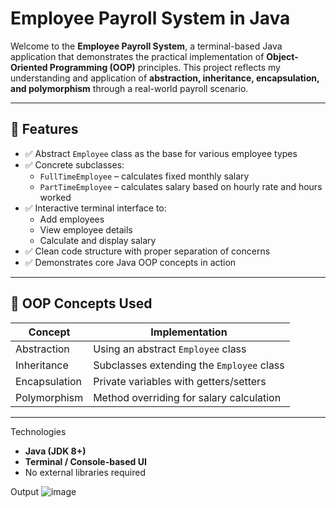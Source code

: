# Employee Payroll System in Java

Welcome to the **Employee Payroll System**, a terminal-based Java application that demonstrates the practical implementation of **Object-Oriented Programming (OOP)** principles. This project reflects my understanding and application of **abstraction, inheritance, encapsulation, and polymorphism** through a real-world payroll scenario.

---

## 🚀 Features

- ✅ Abstract `Employee` class as the base for various employee types
- ✅ Concrete subclasses:
  - `FullTimeEmployee` – calculates fixed monthly salary
  - `PartTimeEmployee` – calculates salary based on hourly rate and hours worked
- ✅ Interactive terminal interface to:
  - Add employees
  - View employee details
  - Calculate and display salary
- ✅ Clean code structure with proper separation of concerns
- ✅ Demonstrates core Java OOP concepts in action

---

## 🧠 OOP Concepts Used

| Concept         | Implementation                                  |
|-----------------|-------------------------------------------------|
| Abstraction     | Using an abstract `Employee` class              |
| Inheritance     | Subclasses extending the `Employee` class       |
| Encapsulation   | Private variables with getters/setters          |
| Polymorphism    | Method overriding for salary calculation        |

---
Technologies

- **Java (JDK 8+)**
- **Terminal / Console-based UI**
- No external libraries required

Output
![image](https://github.com/user-attachments/assets/3d4e41c9-986c-42bb-b342-ab435353042f)

